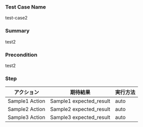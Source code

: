 ### Test Case Name
test-case2

### Summary
test2

### Precondition
test2

### Step
| アクション | 期待結果 | 実行方法 |
|---|---|---|
| Sample1 Action | Sample1 expected_result | auto |
| Sample2 Action | Sample2 expected_result | auto |
| Sample3 Action | Sample3 expected_result | auto |
